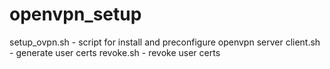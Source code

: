 # openvpn_setup

setup_ovpn.sh - script for install and preconfigure openvpn server
client.sh - generate user certs
revoke.sh - revoke user certs
